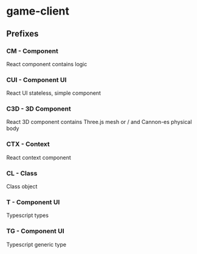 # game-client

## Prefixes

### CM - Component

React component contains logic

### CUI - Component UI

React UI stateless, simple component

### C3D - 3D Component

React 3D component contains Three.js mesh or / and Cannon-es physical body

### CTX - Context

React context component

### CL - Class

Class object

### T - Component UI

Typescript types

### TG - Component UI

Typescript generic type
